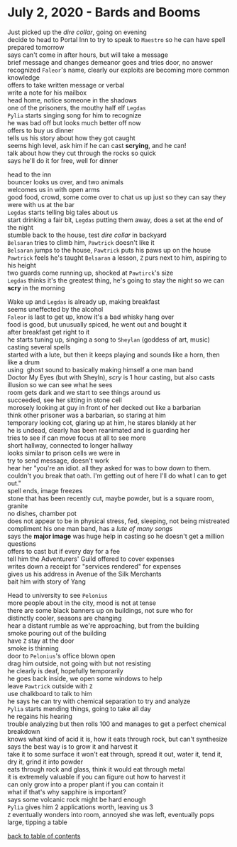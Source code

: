 # July 2, 2020 - Bards and Booms

Just picked up the _dire collar_, going on evening  
decide to head to Portal Inn to try to speak to `Maestro` so he can have spell prepared tomorrow  
says can't come in after hours, but will take a message  
brief message and changes demeanor goes and tries door, no answer  
recognized `Faleor`'s name, clearly our exploits are becoming more common knowledge  
offers to take written message or verbal  
write a note for his mailbox  
head home, notice someone in the shadows  
one of the prisoners, the mouthy half elf `Legdas`  
`Pylia` starts singing song for him to recognize  
he was bad off but looks much better off now  
offers to buy us dinner  
tells us his story about how they got caught  
seems high level, ask him if he can cast **scrying**, and he can!  
talk about how they cut through the rocks so quick  
says he'll do it for free, well for dinner  

head to the inn  
bouncer looks us over, and two animals  
welcomes us in with open arms  
good food, crowd, some come over to chat us up just so they can say they were with us at the bar  
`Legdas` starts telling big tales about us  
start drinking a fair bit, `Legdas` putting them away, does a set at the end of the night  
stumble back to the house, test _dire collar_ in backyard  
`Belsaran` tries to climb him, `Pawtrick` doesn't like it  
`Belsaran` jumps to the house, `Pawtrick` puts his paws up on the house  
`Pawtrick` feels he's taught `Belsaran` a lesson, `Z` purs next to him, aspiring to his height  
two guards come running up, shocked at `Pawtirck`'s size  
`Legdas` thinks it's the greatest thing, he's going to stay the night so we can **scry** in the morning  

Wake up and `Legdas` is already up, making breakfast  
seems uneffected by the alcohol  
`Faleor` is last to get up, know it's a bad whisky hang over  
food is good, but unusually spiced, he went out and bought it  
after breakfast get right to it  
he starts tuning up, singing a song to `Sheylan` (goddess of art, music)  
casting several spells  
started with a lute, but then it keeps playing and sounds like a horn, then like a drum  
using  ghost sound to basically making himself a one man band  
Doctor My Eyes (but with Sheyln), *scry* is 1 hour casting, but also casts illusion so we can see what he sees  
room gets dark and we start to see things around us  
succeeded, see her sitting in stone cell  
morosely looking at guy in front of her decked out like a barbarian  
think other prisoner was a barbarian, so staring at him  
temporary looking cot, glaring up at him, he stares blankly at her  
he is undead, clearly has been reanimated and is guarding her  
tries to see if can move focus at all to see more  
short hallway, connected to longer hallway  
looks similar to prison cells we were in  
try to send message, doesn't work  
hear her "you're an idiot. all they asked for was to bow down to them. couldn't you break that oath. I'm getting out of here I'll do what I can to get out."  
spell ends, image freezes  
stone that has been recently cut, maybe powder, but is a square room, granite  
no dishes, chamber pot  
does not appear to be in physical stress, fed, sleeping, not being mistreated  
compliment his one man band, has a _lute of many songs_  
says the **major image** was huge help in casting so he doesn't get a million questions  
offers to cast but if every day for a fee  
tell him the Adventurers' Guild offered to cover expenses  
writes down a receipt for "services rendered" for expenses  
gives us his address in Avenue of the Silk Merchants  
bait him with story of Yang  

Head to university to see `Pelonius`  
more people about in the city, mood is not at tense  
there are some black banners up on buildings, not sure who for  
distinctly cooler, seasons are changing  
hear a distant rumble as we're approaching, but from the building  
smoke pouring out of the building  
have `Z` stay at the door  
smoke is thinning  
door to `Pelonius`'s office blown open  
drag him outside, not going with but not resisting  
he clearly is deaf, hopefully temporarily  
he goes back inside, we open some windows to help  
leave `Pawtrick` outside with `Z`  
use chalkboard to talk to him  
he says he can try with chemical separation to try and analyze  
`Pylia` starts mending things, going to take all day  
he regains his hearing  
trouble analyzing but then rolls 100 and manages to get a perfect chemical breakdown  
knows what kind of acid it is, how it eats through rock, but can't synthesize  
says the best way is to grow it and harvest it  
take it to some surface it won't eat through, spread it out, water it, tend it, dry it, grind it into powder  
eats through rock and glass, think it would eat through metal  
it is extremely valuable if you can figure out how to harvest it  
can only grow into a proper plant if you can contain it  
what if that's why sapphire is important?  
says some volcanic rock might be hard enough  
`Pylia` gives him 2 applications worth, leaving us 3  
`Z` eventually wonders into room, annoyed she was left, eventually pops large, tipping a table  

[back to table of contents](/sessions/README.md)
